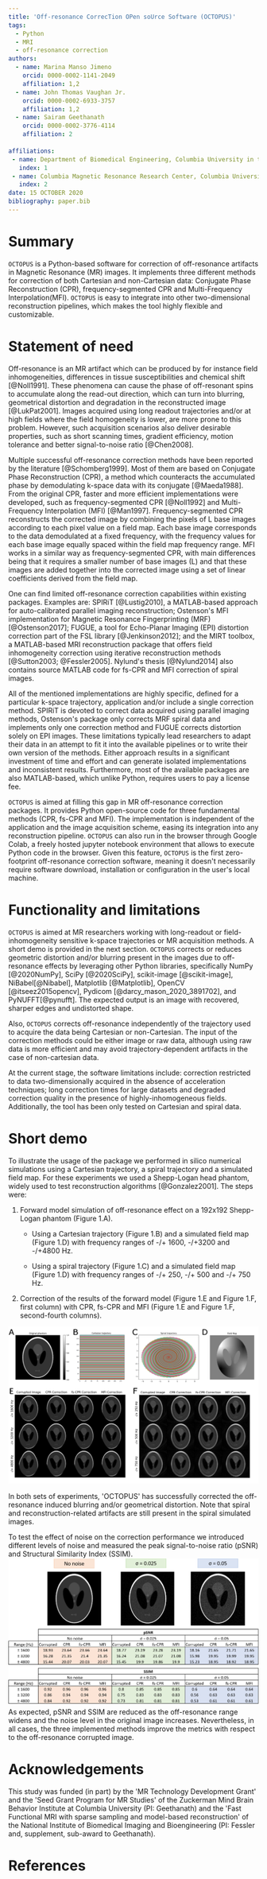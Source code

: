 ```yaml
---
title: 'Off-resonance CorrecTion OPen soUrce Software (OCTOPUS)'
tags:
  - Python
  - MRI
  - off-resonance correction
authors:
  - name: Marina Manso Jimeno
    orcid: 0000-0002-1141-2049
    affiliation: 1,2
  - name: John Thomas Vaughan Jr.
    orcid: 0000-0002-6933-3757
    affiliation: 1,2
  - name: Sairam Geethanath
    orcid: 0000-0002-3776-4114
    affiliation: 2

affiliations:
 - name: Department of Biomedical Engineering, Columbia University in the City of New York, USA
   index: 1
 - name: Columbia Magnetic Resonance Research Center, Columbia University in the City of New York, USA
   index: 2
date: 15 OCTOBER 2020
bibliography: paper.bib
---
```


# Summary

`OCTOPUS` is a Python-based software for correction of off-resonance
artifacts in Magnetic Resonance (MR) images. It implements three different
methods for correction of both Cartesian and non-Cartesian data: Conjugate Phase Reconstruction (CPR), 
frequency-segmented CPR and Multi-Frequency Interpolation(MFI). `OCTOPUS` is easy to integrate into other two-dimensional reconstruction pipelines, which makes the tool highly flexible 
and customizable.

# Statement of need

Off-resonance is an MR artifact which can be produced by for instance field inhomogeneities, differences in tissue 
susceptibilities and chemical shift [@Noll1991]. These phenomena can cause the phase of off-resonant spins to accumulate along the
read-out direction, which can turn into blurring, geometrical distortion
and degradation in the reconstructed image [@LukPat2001]. Images
acquired using long readout trajectories and/or at high fields where the
field homogeneity is lower, are more prone to this problem. However,
such acquisition scenarios also deliver desirable properties, such as
short scanning times, gradient efficiency, motion tolerance and better
signal-to-noise ratio [@Chen2008].

Multiple successful off-resonance correction methods have been reported
by the literature [@Schomberg1999]. Most of them are based on Conjugate
Phase Reconstruction (CPR), a method which counteracts the accumulated
phase by demodulating k-space data with its conjugate [@Maeda1988]. From
the original CPR, faster and more efficient implementations were
developed, such as frequency-segmented CPR [@Noll1992] and
Multi-Frequency Interpolation (MFI) [@Man1997]. Frequency-segmented CPR reconstructs 
the corrected image by combining the pixels of L base images according to each pixel value on a field map. Each base image corresponds to the data demodulated at a fixed frequency, with 
the frequency values for each base image equally spaced within the field map frequency range.
MFI  works in a similar way as frequency-segmented CPR, with main differences being that it 
requires a smaller number of base images (L) and that these images are added together into the corrected image using a set of
linear coefficients derived from the field map. 

One can find limited off-resonance correction capabilities within
existing packages. Examples are: SPIRiT [@Lustig2010], a MATLAB-based
approach for auto-calibrated parallel imaging reconstruction; Ostenson's
MFI implementation for Magnetic Resonance Fingerprinting (MRF)
[@Ostenson2017]; FUGUE, a tool for Echo-Planar Imaging (EPI) distortion
correction part of the FSL library [@Jenkinson2012]; and the MIRT
toolbox, a MATLAB-based MRI reconstruction package that offers field
inhomogeneity correction using iterative reconstruction
methods [@Sutton2003; @Fessler2005]. Nylund's thesis [@Nylund2014] also
contains source MATLAB code for fs-CPR and MFI correction of spiral
images.

All of the mentioned implementations are highly specific, defined for a
particular k-space trajectory, application and/or include a single
correction method. SPIRiT is devoted to correct data acquired using 
parallel imaging methods, Ostenson's package only corrects MRF spiral data and implements 
only one correction method and FUGUE corrects distortion solely on EPI images. These limitations typically lead researchers to
adapt their data in an attempt to fit it into the available pipelines
or to write their own version of the methods. Either approach results in
a significant investment of time and effort and can generate isolated
implementations and inconsistent results. Furthermore, most of the
available packages are also MATLAB-based, which unlike Python, requires users to pay a license fee.

`OCTOPUS` is aimed at filling this gap in MR off-resonance correction packages. It provides
Python open-source code for three fundamental methods (CPR, fs-CPR and
MFI). The implementation is independent of the application and the image
acquisition scheme, easing its integration into any reconstruction
pipeline. `OCTOPUS` can also run in the browser through Google Colab, a freely hosted jupyter notebook environment that allows to execute Python code in the browser.
Given this feature, `OCTOPUS` is the first zero-footprint off-resonance
correction software, meaning it doesn't necessarily require software download, installation or configuration in the user's local machine.

# Functionality and limitations
`OCTOPUS` is aimed at MR researchers working with long-readout or field-inhomogeneity sensitive k-space trajectories or 
MR acquisition methods. A short demo is provided in the next section. `OCTOPUS` corrects or reduces geometric distortion and/or blurring present in the images due to off-resonance effects by 
leveraging other Python libraries, specifically NumPy [@2020NumPy], SciPy [@2020SciPy], scikit-image [@scikit-image], 
NiBabel[@Nibabel], Matplotlib [@Matplotlib], OpenCV [@itseez2015opencv], Pydicom [@darcy_mason_2020_3891702], and PyNUFFT[@pynufft]. 
The expected output is an image with recovered, sharper edges and undistorted shape.

Also, `OCTOPUS` corrects off-resonance independently of the trajectory used to acquire the data being Cartesian or non-Cartesian. 
The input of the correction methods could be either image or raw data, although using raw data is more efficient
and may avoid trajectory-dependent artifacts in the case of non-cartesian data.

At the current stage, the software limitations include: correction restricted to data two-dimensionally acquired in the absence of 
acceleration techniques; long correction times for large datasets and degraded correction quality in the presence of highly-inhomogeneous
fields. Additionally, the tool has been only tested on Cartesian and spiral data.

# Short demo
To illustrate the usage of the package we performed in silico numerical
simulations using a Cartesian trajectory, a spiral trajectory and a
simulated field map. For these experiments we used a Shepp-Logan head phantom, widely used
to test reconstruction algorithms [@Gonzalez2001].  The steps were:

1. Forward model simulation of off-resonance effect on a 192x192
   Shepp-Logan phantom (Figure 1.A).

   + Using a Cartesian trajectory (Figure 1.B) and a simulated field map
     (Figure 1.D) with frequency ranges of -/+ 1600, -/+3200 and -/+4800
     Hz.

   + Using a spiral trajectory (Figure 1.C) and a simulated field map
     (Figure 1.D) with frequency ranges of -/+ 250, -/+ 500 and -/+ 750
     Hz.

2. Correction of the results of the forward model (Figure 1.E and Figure
   1.F, first column) with CPR, fs-CPR and MFI (Figure 1.E and Figure
   1.F, second-fourth columns).

![Figure 1: A) Shepp-Logan phantom image (192x192). B) Cartesian k-space trajectory. C) Spiral k-space trajectory. D) Simulated field map (192x192). E) Cartesian experiment results. F) Spiral experiment results.](JOSS_figs/FIG1_3_copy.png)

In both sets of experiments, 'OCTOPUS' has successfully corrected the
off-resonance induced blurring and/or geometrical distortion. Note that
spiral and reconstruction-related artifacts are still present in the
spiral simulated images.

To test the effect of noise on the correction performance we introduced different levels of noise and measured the peak signal-to-noise ratio (pSNR) and Structural Similarity Index (SSIM).
![Effect of different noise leves on OCTOPUS correction performance measured using pSNR and SSIM.](JOSS_figs/noise_sim.png)
As expected, pSNR and SSIM are reduced as the off-resonance range widens and the noise level in the original image increases. Nevertheless, in all cases, the three implemented methods improve the metrics with respect to the off-resonance corrupted image.


# Acknowledgements

This study was funded (in part) by the 'MR Technology Development Grant'
and the 'Seed Grant Program for MR Studies' of the Zuckerman Mind Brain
Behavior Institute at Columbia University (PI: Geethanath) and the 'Fast
Functional MRI with sparse sampling and model-based reconstruction' of
the National Institute of Biomedical Imaging and Bioengineering (PI:
Fessler and, supplement, sub-award to Geethanath).

# References

